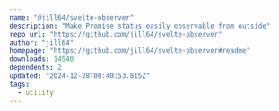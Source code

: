 ```yaml
---
name: "@jill64/svelte-observer"
description: "Make Promise status easily observable from outside"
repo_url: "https://github.com/jill64/svelte-observer"
author: "jill64"
homepage: "https://github.com/jill64/svelte-observer#readme"
downloads: 14540
dependents: 2
updated: "2024-12-28T00:40:53.815Z"
tags: 
  - utility
---
```

